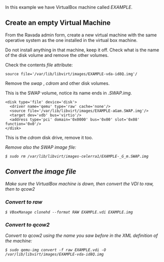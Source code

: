 In this example we have VirtualBox machine called *EXAMPLE*.

## Create an empty Virtual Machine

From the Ravada admin form, create a new virtual machine with the same operative
system as the one installed in the virtual box machine.

Do not install anything in that machine, keep it off. Check what is the name of
the disk volume and remove the other volumes.

Check the contents _file_ attribute:

    source file='/var/lib/libvirt/images/EXAMPLE-vda-id8Q.img'/

Remove the _swap_ , _cdrom_ and other disk volumes.

This is the SWAP volume, notice its name ends in _.SWAP.img_.

    <disk type='file' device='disk'>
      <driver name='qemu' type='raw' cache='none'/>
      <source file='/var/lib/libvirt/images/EXAMPLE-aGam.SWAP.img'/>
      <target dev='vdb' bus='virtio'/>
      <address type='pci' domain='0x0000' bus='0x00' slot='0x08' function='0x0'/>
    </disk>

This is the _cdrom_ disk drive, remove it too.

   <disk type='file' device='cdrom'>
      <driver name='qemu' type='raw'/>
      <source file='/var/lib/libvirt/images/ubuntu-16.04.2-desktop-i386.iso'/>
      <target dev='hdc' bus='ide'/>
      <readonly/>
      <boot order='2'/>
      <address type='drive' controller='0' bus='1' target='0' unit='0'/>
    </disk>


Remove also the SWAP image file:

    $ sudo rm /var/lib/libvirt/images-celerra1/EXAMPLE-_G_m.SWAP.img

## Convert the image file

Make sure the VirtualBox machine is down, then convert the VDI to raw, then to qcow2


### Convert to raw

    $ VBoxManage clonehd --format RAW EXAMPLE.vdi EXAMPLE.img

### Convert to qcow2

Convert to qcow2 using the name you saw before in the _XML_ definition of the machine:

    $ sudo qemu-img convert -f raw EXAMPLE.vdi -O /var/lib/libvirt/images/EXAMPLE-vda-id8Q.img

